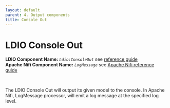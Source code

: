 ```yaml
---
layout: default
parent: 4. Output components
title: Console Out
---
```


# LDIO Console Out

<b>LDIO Component Name:</b> <i>`Ldio:ConsoleOut`</i> see [reference guide](https://informatievlaanderen.github.io/VSDS-Linked-Data-Interactions/ldio/ldio-outputs/ldio-console-out) <br>
<b>Apache Nifi Component Name:</b> <i>`LogMessage` </i> see [Apache Nifi reference guide](https://nifi.apache.org/docs/nifi-docs/components/org.apache.nifi/nifi-standard-nar/1.11.4/org.apache.nifi.processors.standard.LogMessage/)

<br>

The LDIO Console Out will output its given model to the console. In Apache Nifi, LogMessage processor, will emit a log message at the specified log level.